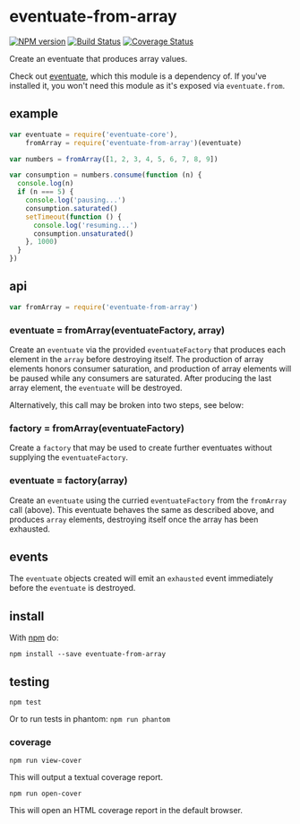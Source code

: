 # eventuate-from-array

[![NPM version](https://badge.fury.io/js/eventuate-from-array.png)](http://badge.fury.io/js/eventuate-from-array)
[![Build Status](https://travis-ci.org/jasonpincin/eventuate-from-array.svg?branch=master)](https://travis-ci.org/jasonpincin/eventuate-from-array)
[![Coverage Status](https://coveralls.io/repos/jasonpincin/eventuate-from-array/badge.png?branch=master)](https://coveralls.io/r/jasonpincin/eventuate-from-array?branch=master)

Create an eventuate that produces array values. 

Check out [eventuate](https://github.com/jasonpincin/eventuate), which this
module is a dependency of. If you've installed it, you won't need this module as
it's exposed via `eventuate.from`.

## example

```javascript
var eventuate = require('eventuate-core'),
    fromArray = require('eventuate-from-array')(eventuate)

var numbers = fromArray([1, 2, 3, 4, 5, 6, 7, 8, 9])

var consumption = numbers.consume(function (n) {
  console.log(n)
  if (n === 5) {
    console.log('pausing...')
    consumption.saturated()
    setTimeout(function () {
      console.log('resuming...')
      consumption.unsaturated()
    }, 1000)
  }
})
```

## api

```javascript
var fromArray = require('eventuate-from-array')
```

### eventuate = fromArray(eventuateFactory, array)

Create an `eventuate` via the provided `eventuateFactory` that produces each
element in the `array` before destroying itself. The production of array
elements honors consumer saturation, and production of array elements will be
paused while any consumers are saturated. After producing the last array
element, the `eventuate` will be destroyed.

Alternatively, this call may be broken into two steps, see below:

### factory = fromArray(eventuateFactory)

Create a `factory` that may be used to create further eventuates without
supplying the `eventuateFactory`.

### eventuate = factory(array)

Create an `eventuate` using the curried `eventuateFactory` from the `fromArray`
call (above). This eventuate behaves the same as described above, and produces
`array` elements, destroying itself once the array has been exhausted.

## events

The `eventuate` objects created will emit an `exhausted` event immediately
before the `eventuate` is destroyed.

## install

With [npm](https://npmjs.org) do:

```
npm install --save eventuate-from-array
```

## testing

`npm test`

Or to run tests in phantom: `npm run phantom`

### coverage

`npm run view-cover`

This will output a textual coverage report.

`npm run open-cover`

This will open an HTML coverage report in the default browser.
